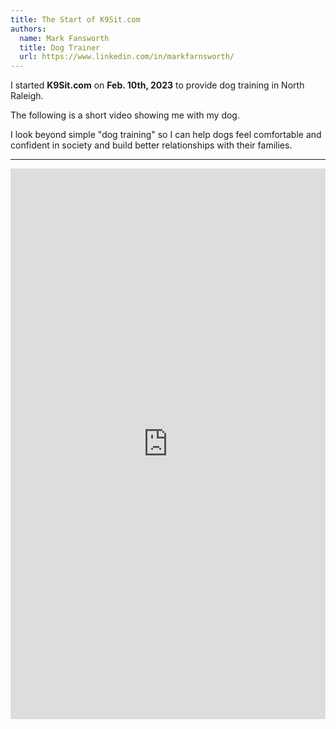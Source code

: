 ```yaml
---
title: The Start of K9Sit.com
authors:
  name: Mark Fansworth
  title: Dog Trainer
  url: https://www.linkedin.com/in/markfarnsworth/
---
```

I started <b>K9Sit.com</b> on <b>Feb. 10th, 2023</b> to provide dog training in
North Raleigh.

The following is a short video showing me with my dog.

I look beyond simple "dog training" so I can help dogs feel comfortable and
confident in society and build better relationships with their families.

<hr/>

<iframe 
allow="accelerometer; autoplay; clipboard-write; encrypted-media; gyroscope; picture-in-picture; web-share"
allowfullscreen
frameborder="0"
height="881" 
src="https://www.youtube.com/embed/AxVMHu9aWJ0"
title="Rainy days with Tig"
width="100%"
/>
